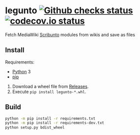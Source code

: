 # legunto [![Github checks status]][github checks link] [![codecov.io status]][codecov.io link]

Fetch MediaWiki [Scribunto] modules from wikis and save as files

## Install

Requirements:

- [Python] 3
- [pip]

1. Download a wheel file from [Releases].
2. Execute `pip install legunto-*.whl`.

## Build

```sh
python -m pip install -r requirements.txt
python -m pip install -r requirements-dev.txt
python setup.py bdist_wheel
```

[github checks status]: https://badgen.net/github/checks/femiwiki/legunto
[github checks link]: https://github.com/femiwiki/legunto/actions
[codecov.io status]: https://badgen.net/codecov/c/github/femiwiki/legunto
[codecov.io link]: https://codecov.io/gh/femiwiki/legunto
[scribunto]: https://www.mediawiki.org/wiki/Special:MyLanguage/Extension:Scribunto
[python]: https://www.python.org/
[pip]: https://pip.pypa.io/en/stable/
[releases]: https://github.com/femiwiki/legunto/releases
